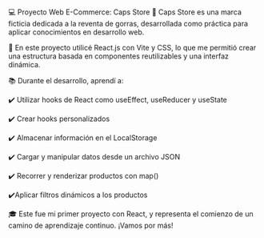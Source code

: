 💻 Proyecto Web E-Commerce: Caps Store
🧢 Caps Store es una marca ficticia dedicada a la reventa de gorras, desarrollada como práctica para aplicar conocimientos en desarrollo web.

📣 En este proyecto utilicé React.js con Vite y CSS, lo que me permitió crear una estructura basada en componentes reutilizables y una interfaz dinámica.

📚 Durante el desarrollo, aprendí a:

✔️ Utilizar hooks de React como useEffect, useReducer y useState

✔️ Crear hooks personalizados

✔️ Almacenar información en el LocalStorage

✔️ Cargar y manipular datos desde un archivo JSON

✔️ Recorrer y renderizar productos con map()

✔️Aplicar filtros dinámicos a los productos

🎓 Este fue mi primer proyecto con React, y representa el comienzo de un camino de aprendizaje continuo. ¡Vamos por más!
